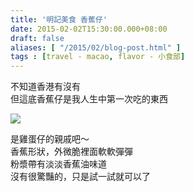 ```yaml
---
title: '明記美食 香蕉仔'
date: 2015-02-02T15:30:00.000+08:00
draft: false
aliases: [ "/2015/02/blog-post.html" ]
tags : [travel - macao, flavor - 小食部]
---
```


不知道香港有沒有  
但這底香蕉仔是我人生中第一次吃的東西  

![](/images/macau06.jpg)

是雞蛋仔的親戚吧～  
香蕉形狀，外微脆裡面軟軟彈彈  
粉漿帶有淡淡香蕉油味道  
沒有很驚豔的，只是試一試就可以了
